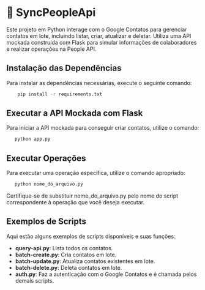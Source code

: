 # 👤 SyncPeopleApi 

Este projeto em Python interage com o Google Contatos para gerenciar contatos em lote, incluindo listar, criar, atualizar e deletar. Utiliza uma API mockada construída com Flask para simular informações de colaboradores e realizar operações na People API.

## Instalação das Dependências
Para instalar as dependências necessárias, execute o seguinte comando:

```bash
    pip install -r requirements.txt
```

## Executar a API Mockada com Flask
Para iniciar a API mockada para conseguir criar contatos, utilize o comando:
 ```bash
    python app.py
```
## Executar Operações
Para executar uma operação específica, utilize o comando apropriado:
 ```bash
    python nome_do_arquivo.py
```
Certifique-se de substituir nome_do_arquivo.py pelo nome do script correspondente à operação que você deseja executar.

## Exemplos de Scripts

Aqui estão alguns exemplos de scripts disponíveis e suas funções:

- **query-api.py**: Lista todos os contatos.
- **batch-create.py**: Cria contatos em lote.
- **batch-update.py**: Atualiza contatos existentes em lote.
- **batch-delete.py**: Deleta contatos em lote.
- **auth.py**: Faz a autenticação com o Google Contatos e é chamada pelos demais scripts.
